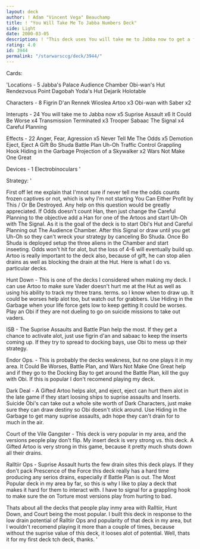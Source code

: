 ```yaml
---
layout: deck
author: ! Adam "Vincent Vega" Beauchamp
title: ! "You Will Take Me To Jabba Numbers Deck"
side: Light
date: 2000-03-05
description: ! "This deck uses You will take me to Jabba now to get a few key aliens to the audience chamber while inserting."
rating: 4.0
id: 3944
permalink: "/starwarsccg/deck/3944/"
---
```

Cards: 

'Locations - 5
Jabba's Palace Audience Chamber
Obi-wan's Hut
Rendezvous Point
Dagobah Yoda's Hut
Dejarik Holotable

Characters - 8
Figrin D'an
Rennek
Wioslea
Artoo x3
Obi-wan with Saber x2

Interupts - 24
You will take me to Jabba now x5
Suprise Assault x6
It Could Be Worse x4
Transmission Terminated x3
Trooper Sabaac
The Signal x4
Careful Planning

Effects - 22
Anger, Fear, Agression x5
Never Tell Me The Odds x5
Demotion
Eject, Eject
A Gift
Bo Shuda
Battle Plan
Uh-Oh
Traffic Control
Grappling Hook
Hiding in the Garbage
Projection of a Skywalker x2
Wars Not Make One Great

Devices - 1
Electrobinoculars '

Strategy: '

First off let me explain that I'mnot sure if never tell me the odds counts frozen captives or not, which is why I'm not starting You Can Either Profit by This / Or Be Destroyed. Any help on this question would be greatly appreciated. If Odds doesn't count Han, then just change the Careful Planning to the objective add a Han for one of the Artoos and start Uh-Oh with The Signal. As it is the goal of the deck is to start Obi's Hut and Careful Planning out The Audience Chamber. After this Signal or draw until you get Uh-Oh so they can't wreck your strategy by canceling Bo Shuda. Once Bo Shuda is deployed setup the three aliens in the Chamber and start inseeting. Odds won't hit for alot, but the loss of 4-6 will eventually build up. Artoo is really important to the deck also, because of  gift, he can stop alien drains as well as blocking the drain at the Hut. Here is what I do vs. particular decks.

Hunt Down - This is one of the decks I considered when making my deck. I can use Artoo to make sure Vader doesn't hurt me at the Hut as well as using his ability to track my three trans. terms. so I know when to draw up. It could be worses help alot too, but watch out for grabbers. Use Hiding in the Garbage when your life force gets low to keep getting It could be worses. Play an Obi if they are not dueling to go on suicide missions to take out vaders.

ISB - The Suprise Assaults and Battle Plan help the most. If they get a chance to activate alot, just use figrin d'an and sabaac to keep the inserts coming up. If they try to spread to docking bays, use Obi to mess up their strategy.

Endor Ops. - This is probably the decks weakness, but no one plays it in my area. It Could Be Worses, Battle Plan, and Wars Not Make One Great help and if they go to the Docking Bay to get around the Battle Plan, kill the guy with Obi. If this is popular I don't recomend playing my deck.

Dark Deal - A Gifted Artoo helps alot, and eject, eject can hurt them alot in the late game if they start loosing ships to suprise assaults and Inserts. Suicide Obi's can take out a whole site worth of Dark Characters, just make sure they can draw destiny so Obi doesn't stick around. Use Hiding in the Garbage to get many suprise assaults, adn hope they can't drain for to much in the air.

Court of the Vile Gangster - This deck is very popular in my area, and the versions people play don't flip. My insert deck is very strong vs. this deck. A Gifted Artoo is very strong in this game, because it pretty much shuts down all their drains.

Ralltiir Ops - Suprise Assault hurts the few drain sites this deck plays. If they don't pack Prescence of the Force this deck really has a hard time producing any serios drains, especially if Battle Plan is out. The Most Popular deck in my area by far, so this is why I like to play a deck that makes it hard for them to interact with. I have to signal for a grappling hook to make sure the on Torture most versions play from hurting to bad.

Thats about all the decks that people play inmy area with Ralltiir, Hunt Down, and Court being the most popular. I built this deck in response to the low drain potential of Ralltiir Ops and popularity of that deck in my area, but I wouldn't recomend playing it more than a couple of times, because without the suprise value of this deck, it looses alot of potential. Well, thats it for my first deck tch deck, thanks. '
